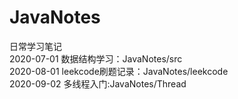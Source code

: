 # JavaNotes
日常学习笔记<br>
2020-07-01 数据结构学习：JavaNotes/src<br>
2020-08-01 leekcode刷题记录：JavaNotes/leekcode<br>
2020-09-02 多线程入门:JavaNotes/Thread<br>
